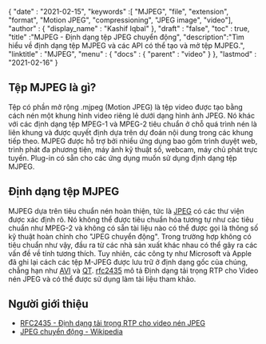 {
  "date" : "2021-02-15",
  "keywords" :[ "MJPEG", "file", "extension", "format", "Motion JPEG", "compressioning", "JPEG image", "video"],
  "author" : {
    "display_name" : "Kashif Iqbal"
},
  "draft" : "false",
  "toc" : true,
  "title" :"MJPEG - Định dạng tệp JPEG chuyển động",
  "description":"Tìm hiểu về định dạng tệp MJPEG và các API có thể tạo và mở tệp MJPEG.",
  "linktitle" : "MJPEG",
  "menu" : {
    "docs" : {
      "parent" : "video"
}
},
  "lastmod" : "2021-02-16"
}

## Tệp MJPEG là gì? ##

Tệp có phần mở rộng .mjpeg (Motion JPEG) là tệp video được tạo bằng cách nén một khung hình video riêng lẻ dưới dạng hình ảnh JPEG. Nó khác với các định dạng tệp MPEG-1 và MPEG-2 tiêu chuẩn ở chỗ quá trình nén là liên khung và được quyết định dựa trên dự đoán nội dung trong các khung tiếp theo. MJPEG được hỗ trợ bởi nhiều ứng dụng bao gồm trình duyệt web, trình phát đa phương tiện, máy ảnh kỹ thuật số, webcam, máy chủ phát trực tuyến. Plug-in có sẵn cho các ứng dụng muốn sử dụng định dạng tệp MJPEG.

## Định dạng tệp MJPEG ##

MJPEG dựa trên tiêu chuẩn nén hoàn thiện, tức là [JPEG](/vi/image/jpeg/) có các thư viện được xác định rõ. Nó không thể được tiêu chuẩn hóa tương tự như các tiêu chuẩn như MPEG-2 và không có sẵn tài liệu nào có thể được gọi là thông số kỹ thuật hoàn chỉnh cho "JPEG chuyển động". Trong trường hợp không có tiêu chuẩn như vậy, đầu ra từ các nhà sản xuất khác nhau có thể gây ra các vấn đề về tính tương thích. Tuy nhiên, các công ty như Microsoft và Apple đã ghi lại cách các tệp M-JPEG được lưu trữ ở định dạng gốc của chúng, chẳng hạn như [AVI](/vi/video/avi/) và [QT](/vi/video/qt/). [rfc2435](https://tools.ietf.org/html/rfc2435) mô tả Định dạng tải trọng RTP cho Video nén JPEG và có thể được sử dụng làm tài liệu tham khảo.

## Người giới thiệu ##

- [RFC2435 - Định dạng tải trọng RTP cho video nén JPEG](https://tools.ietf.org/html/rfc2435)
- [JPEG chuyển động - Wikipedia](https://en.wikipedia.org/wiki/Motion_JPEG)

